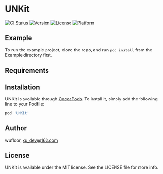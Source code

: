 # UNKit

[![CI Status](https://img.shields.io/travis/ChunXu/UNKit.svg?style=flat)](https://travis-ci.org/ChunXu/UNKit)
[![Version](https://img.shields.io/cocoapods/v/UNKit.svg?style=flat)](https://cocoapods.org/pods/UNKit)
[![License](https://img.shields.io/cocoapods/l/UNKit.svg?style=flat)](https://cocoapods.org/pods/UNKit)
[![Platform](https://img.shields.io/cocoapods/p/UNKit.svg?style=flat)](https://cocoapods.org/pods/UNKit)

## Example

To run the example project, clone the repo, and run `pod install` from the Example directory first.

## Requirements

## Installation

UNKit is available through [CocoaPods](https://cocoapods.org). To install
it, simply add the following line to your Podfile:

```ruby
pod 'UNKit'
```

## Author

wufloor, xu_dev@163.com

## License

UNKit is available under the MIT license. See the LICENSE file for more info.
